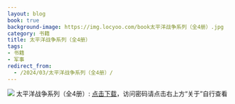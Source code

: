 ```yaml
---
layout: blog
book: true
background-image: https://img.locyoo.com/book太平洋战争系列（全4册）.jpg
category: 书籍
title: 太平洋战争系列（全4册）
tags:
- 书籍
- 军事
redirect_from:
  - /2024/03/太平洋战争系列（全4册）/
---
```

![](https://img.locyoo.com/book太平洋战争系列（全4册）.jpg)
太平洋战争系列（全4册）: <a name = "ref1" href="https://url18.ctfile.com/f/50983618-1380049288-303332?p=3619">点击下载</a>，访问密码请点击右上方“关于”自行查看